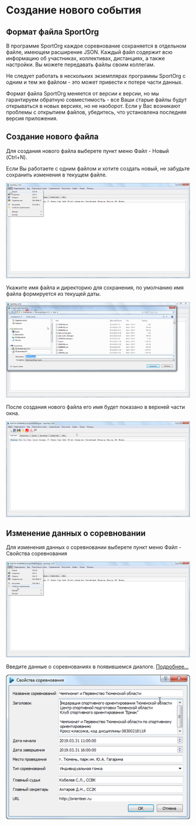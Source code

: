 # Создание нового события

## Формат файла SportOrg

В программе SportOrg каждое соревнование сохраняется в отдельном файле, имеющем расширение JSON.
Каждый файл содержит всю информацию об участниках, коллективах, дистанциях, а также настройки. 
Вы можете передавать файлы своим коллегам. 

Не следует работать в нескольких экземплярах программы SportOrg с одним и тем же файлом - это может привести к потере части данных. 

Формат файла SportOrg меняется от версии к версии, но мы гарантируем обратную совместимость - все Ваши старые файлы будут открываться в новых версиях, но не наоборот.
Если у Вас возникают проблемы с открытием файлов, убедитесь, что установлена последняя версия приложения.

## Создание нового файла

Для создания нового файла выберете пункт меню Файл - Новый (Ctrl+N).

Если Вы работаете с одним файлом и хотите создать новый, не забудьте сохранить изменения в текущем файле.

![Screenshot](../../img/file_new.png)

Укажите имя файла и директорию для сохранения, по умолчанию имя файла формируется из текущей даты.

![Screenshot](../../img/file_new_enter_filename.png)

После создания нового файла его имя будет показано в верхней части окна.

![Screenshot](../../img/file_new_created.png)

## Изменение данных о соревновании
Для изменения данных о соревновании выберете пункт меню Файл - Свойства соревнования

![Screenshot](../../img/file_event_properties.png)

Введите данные о соревнованиях в появившемся диалоге. [Подробнее...](../../ui/dialogs/dialog_event_properties.md)

![Screenshot](../../img/dialog_event_properties.png)



